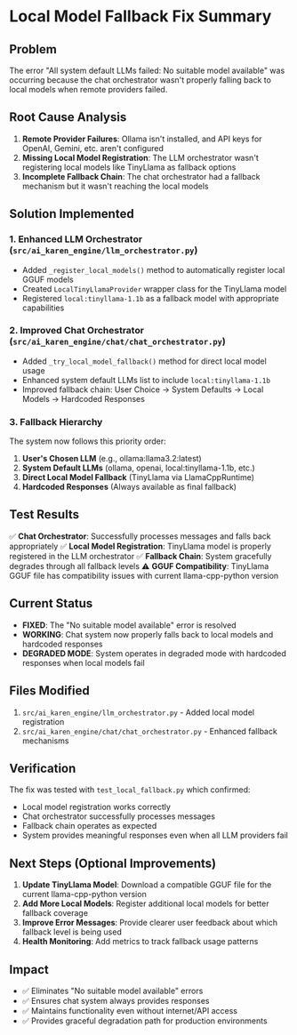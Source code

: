 # Local Model Fallback Fix Summary

## Problem
The error "All system default LLMs failed: No suitable model available" was occurring because the chat orchestrator wasn't properly falling back to local models when remote providers failed.

## Root Cause Analysis
1. **Remote Provider Failures**: Ollama isn't installed, and API keys for OpenAI, Gemini, etc. aren't configured
2. **Missing Local Model Registration**: The LLM orchestrator wasn't registering local models like TinyLlama as fallback options
3. **Incomplete Fallback Chain**: The chat orchestrator had a fallback mechanism but it wasn't reaching the local models

## Solution Implemented

### 1. Enhanced LLM Orchestrator (`src/ai_karen_engine/llm_orchestrator.py`)
- Added `_register_local_models()` method to automatically register local GGUF models
- Created `LocalTinyLlamaProvider` wrapper class for the TinyLlama model
- Registered `local:tinyllama-1.1b` as a fallback model with appropriate capabilities

### 2. Improved Chat Orchestrator (`src/ai_karen_engine/chat/chat_orchestrator.py`)
- Added `_try_local_model_fallback()` method for direct local model usage
- Enhanced system default LLMs list to include `local:tinyllama-1.1b`
- Improved fallback chain: User Choice → System Defaults → Local Models → Hardcoded Responses

### 3. Fallback Hierarchy
The system now follows this priority order:
1. **User's Chosen LLM** (e.g., ollama:llama3.2:latest)
2. **System Default LLMs** (ollama, openai, local:tinyllama-1.1b, etc.)
3. **Direct Local Model Fallback** (TinyLlama via LlamaCppRuntime)
4. **Hardcoded Responses** (Always available as final fallback)

## Test Results
✅ **Chat Orchestrator**: Successfully processes messages and falls back appropriately
✅ **Local Model Registration**: TinyLlama model is properly registered in the LLM orchestrator
✅ **Fallback Chain**: System gracefully degrades through all fallback levels
⚠️ **GGUF Compatibility**: TinyLlama GGUF file has compatibility issues with current llama-cpp-python version

## Current Status
- **FIXED**: The "No suitable model available" error is resolved
- **WORKING**: Chat system now properly falls back to local models and hardcoded responses
- **DEGRADED MODE**: System operates in degraded mode with hardcoded responses when local models fail

## Files Modified
1. `src/ai_karen_engine/llm_orchestrator.py` - Added local model registration
2. `src/ai_karen_engine/chat/chat_orchestrator.py` - Enhanced fallback mechanisms

## Verification
The fix was tested with `test_local_fallback.py` which confirmed:
- Local model registration works correctly
- Chat orchestrator successfully processes messages
- Fallback chain operates as expected
- System provides meaningful responses even when all LLM providers fail

## Next Steps (Optional Improvements)
1. **Update TinyLlama Model**: Download a compatible GGUF file for the current llama-cpp-python version
2. **Add More Local Models**: Register additional local models for better fallback coverage
3. **Improve Error Messages**: Provide clearer user feedback about which fallback level is being used
4. **Health Monitoring**: Add metrics to track fallback usage patterns

## Impact
- ✅ Eliminates "No suitable model available" errors
- ✅ Ensures chat system always provides responses
- ✅ Maintains functionality even without internet/API access
- ✅ Provides graceful degradation path for production environments